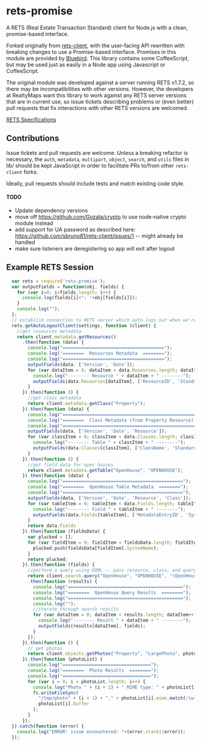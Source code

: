 rets-promise
============
A RETS (Real Estate Transaction Standard) client for Node.js with a clean, promise-based interface.

Forked originally from [rets-client](https://github.com/sbruno81/rets-client), with the user-facing API rewritten
with breaking changes to use a Promise-based interface.  Promises in this module are provided by
[Bluebird](https://github.com/petkaantonov/bluebird).  This library contains some CoffeeScript, but may be used just
as easily in a Node app using Javascript or CoffeeScript.

The original module was developed against a server running RETS v1.7.2, so there may be incompatibilities with other
versions.  However, the developers at RealtyMaps want this library to work against any RETS server versions that are
in current use, so issue tickets describing problems or (even better) pull requests that fix interactions
with other RETS versions are welcomed.

[RETS Specifications](http://www.reso.org/specifications)

## Contributions
Issue tickets and pull requests are welcome.  Unless a breaking refactor is necessary, the `auth`, `metadata`,
`multipart`, `object`, `search`, and `utils` files in lib/ should be kept JavaScript in order to facilitate PRs
to/from other `rets-client` forks.

Ideally, pull requests should include tests and match existing code style.

#### TODO
- Update dependency versions
- move off https://github.com/Gozala/crypto to use node-native crypto module instead
- add support for UA password as described here: https://github.com/sbruno81/rets-client/issues/1
-- might already be handled
- make sure listeners are deregistering so app will exit after logout


## Example RETS Session
```javascript
  var rets = require('rets-promise');
  var outputFields = function(obj, fields) {
    for (var i=0; i<fields.length; i++) {
      console.log(fields[i]+": "+obj[fields[i]]);
    }
    console.log("");
  };
  // establish connection to RETS server which auto-logs out when we're done
  rets.getAutoLogoutClient(settings, function (client) {
    //get resources metadata
    return client.metadata.getResources()
      .then(function (data) {
        console.log("======================================");
        console.log("========  Resources Metadata  ========");
        console.log("======================================");
        outputFields(data, ['Version', 'Date']);
        for (var dataItem = 0; dataItem < data.Resources.length; dataItem++) {
          console.log("-------- Resource " + dataItem + " --------");
          outputFields(data.Resources[dataItem], ['ResourceID', 'StandardName', 'VisibleName', 'ObjectVersion']);
        }
      }).then(function () {
        //get class metadata
        return client.metadata.getClass("Property");
      }).then(function (data) {
        console.log("===========================================================");
        console.log("========  Class Metadata (from Property Resource)  ========");
        console.log("===========================================================");
        outputFields(data, ['Version', 'Date', 'Resource']);
        for (var classItem = 0; classItem < data.Classes.length; classItem++) {
          console.log("-------- Table " + classItem + " --------");
          outputFields(data.Classes[classItem], ['ClassName', 'StandardName', 'VisibleName', 'TableVersion']);
        }
      }).then(function () {
        //get field data for open houses
        return client.metadata.getTable("OpenHouse", "OPENHOUSE");
      }).then(function (data) {
        console.log("=============================================");
        console.log("========  OpenHouse Table Metadata  ========");
        console.log("=============================================");
        outputFields(data, ['Version', 'Date', 'Resource', 'Class']);
        for (var tableItem = 0; tableItem < data.Fields.length; tableItem++) {
          console.log("-------- Field " + tableItem + " --------");
          outputFields(data.Fields[tableItem], ['MetadataEntryID', 'SystemName', 'ShortName', 'LongName', 'DataType']);
        }
        return data.Fields
      }).then(function (fieldsData) {
        var plucked = [];
        for (var fieldItem = 0; fieldItem < fieldsData.length; fieldItem++) {
          plucked.push(fieldsData[fieldItem].SystemName);
        }
        return plucked;
      }).then(function (fields) {
        //perform a query using DQML -- pass resource, class, and query, and optionally a limit
        return client.search.query("OpenHouse", "OPENHOUSE", "(OpenHouseType=PUBLIC),(ActiveYN=1)")
        .then(function (results) {
          console.log("===========================================");
          console.log("========  OpenHouse Query Results  ========");
          console.log("===========================================");
          console.log("");
          //iterate through search results
          for (var dataItem = 0; dataItem < results.length; dataItem++) {
            console.log("-------- Result " + dataItem + " --------");
            outputFields(results[dataItem], fields);
          }
        });
      }).then(function () {
        // get photos
        return client.objects.getPhotos("Property", "LargePhoto", photoId)
      }).then(function (photoList) {
        console.log("=================================");
        console.log("========  Photo Results  ========");
        console.log("=================================");
        for (var i = 0; i < photoList.length; i++) {
          console.log("Photo " + (i + 1) + " MIME type: " + photoList[i].mime);
          fs.writeFileSync(
            "/tmp/photo" + (i + 1) + "." + photoList[i].mime.match(/\w+\/(\w+)/i)[1],
            photoList[i].buffer
          );
        }
      });
  }).catch(function (error) {
    console.log("ERROR: issue encountered: "+(error.stack||error));
  });
```
